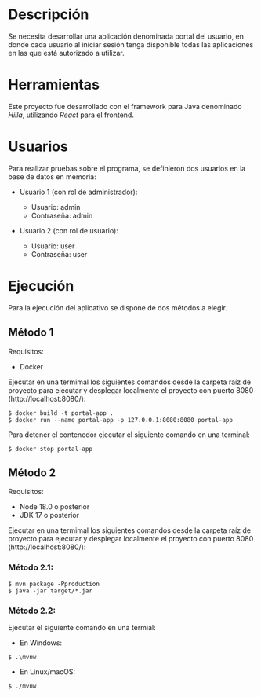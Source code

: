 # Descripción
Se necesita desarrollar una aplicación denominada portal del usuario, en donde cada
usuario al iniciar sesión tenga disponible todas las aplicaciones en las que está autorizado a
utilizar.

# Herramientas

Este proyecto fue desarrollado con el framework para Java denominado *Hilla*, utilizando *React* para el frontend.

# Usuarios

Para realizar pruebas sobre el programa, se definieron dos usuarios en la base de datos en memoria:

- Usuario 1 (con rol de administrador):
  - Usuario: admin
  - Contraseña: admin

- Usuario 2 (con rol de usuario):
  - Usuario: user
  - Contraseña: user


# Ejecución

Para la ejecución del aplicativo se dispone de dos métodos a elegir.

## Método 1

Requisitos:
-  Docker

Ejecutar en una termimal los siguientes comandos desde la carpeta raíz de proyecto para ejecutar y desplegar localmente el proyecto con puerto 8080 (http://localhost:8080/):

```
$ docker build -t portal-app .
$ docker run --name portal-app -p 127.0.0.1:8080:8080 portal-app
```

Para detener el contenedor ejecutar el siguiente comando en una terminal: 

```
$ docker stop portal-app
```

## Método 2

Requisitos:
-  Node 18.0 o posterior
-  JDK 17 o posterior

Ejecutar en una termimal los siguientes comandos desde la carpeta raíz de proyecto para ejecutar y desplegar localmente el proyecto con puerto 8080 (http://localhost:8080/):

### Método 2.1:

```
$ mvn package -Pproduction
$ java -jar target/*.jar
```

### Método 2.2:

Ejecutar el siguiente comando en una termial:

- En Windows:
```
$ .\mvnw
```

- En Linux/macOS:
```
$ ./mvnw
```


